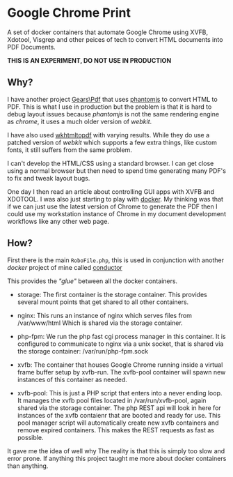 Google Chrome Print
================================================================================
A set of docker containers that automate Google Chrome using XVFB, Xdotool,
Visgrep and other peices of tech to convert HTML documents into PDF Documents.

__THIS IS AN EXPERIMENT, DO NOT USE IN PRODUCTION__

Why?
--------------------------------------------------------------------------------
I have another project [Gears\Pdf](https://github.com/phpgearbox/pdf) that uses
[phantomjs](http://phantomjs.org/) to convert HTML to PDF. This is what I use
in production but the problem is that it is hard to debug layout issues because
_phantomjs_ is not the same rendering engine as _chrome_, it uses a much older
version of _webkit_.

I have also used [wkhtmltopdf](http://wkhtmltopdf.org/) with varying results.
While they do use a patched version of _webkit_ which supports a few extra
things, like custom fonts, it still suffers from the same problem.

I can't develop the HTML/CSS using a standard browser. I can get close using a
normal browser but then need to spend time generating many PDF's to fix and
tweak layout bugs.

One day I then read an article about controlling GUI apps with XVFB and XDOTOOL.
I was also just starting to play with [docker](https://www.docker.com/).
My thinking was that if we can just use the latest version of Chrome to generate
the PDF then I could use my workstation instance of Chrome in my document
development workflows like any other web page.

How?
--------------------------------------------------------------------------------
First there is the main ```RoboFile.php```, this is used in conjunction
with another _docker_ project of mine called
[conductor](https://github.com/brad-jones/conductor)

This provides the _"glue"_ between all the docker containers.

  - storage: The first container is the storage container.
    This provides several mount points that get shared to all other containers.
  
  - nginx: This runs an instance of nginx which serves files from /var/www/html
    Which is shared via the storage container.
  
  - php-fpm: We run the php fast cgi process manager in this container.
    It is configured to communicate to nginx via a unix socket, that is shared
    via the storage container: /var/run/php-fpm.sock
  
  - xvfb: The container that houses Google Chrome running inside a virtual
    frame buffer setup by xvfb-run. The xvfb-pool container will spawn new
    instances of this container as needed.
  
  - xvfb-pool: This is just a PHP script that enters into a never ending loop.
    It manages the xvfb pool files located in /var/run/xvfb-pool, again shared
    via the storage container. The php REST api will look in here for instances
    of the xvfb contaienr that are booted and ready for use. This pool manager
    script will automatically create new xvfb containers and remove expired
    containers. This makes the REST requests as fast as possible.

It gave me the idea of well why
The reality is that this is simply too slow and error prone.
If anything this project taught me more about docker containers than anything.

